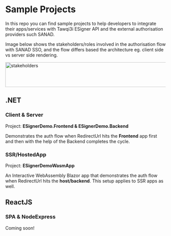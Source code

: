 # Sample Projects
In this repo you can find sample projects to help developers to integrate their apps/services with Tawqi3i ESigner API and the external authorisation providers such SANAD.

Image below shows the stakeholders/roles involved in the authorisation flow with SANAD SSO, and the flow differs based the architecture eg. client side vs server side rendering.

<img width="581" height="78" alt="stakeholders" src="https://github.com/user-attachments/assets/db026e4a-244b-416c-8261-0da911ef90b8" />

## .NET

### Client & Server 
Project: **ESignerDemo.Frontend & ESignerDemo.Backend**

Demonstrates the auth flow when RedirectUrl hits the **Frontend** app first and then with the help of the Backend completes the cycle.

### SSR/HostedApp
Project: **ESignerDemoWasmApp**

An Interactive WebAssembly Blazor app that demonstrates the auth flow when RedirectUrl hits the **host/backend**.
This setup applies to SSR apps as well.



## ReactJS

### SPA & NodeExpress

Coming soon!
